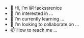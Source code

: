 - 👋 Hi, I’m @Hacksarenice
- 👀 I’m interested in ...
- 🌱 I’m currently learning ...
- 💞️ I’m looking to collaborate on ...
- 📫 How to reach me ...

<!---
Hacksarenice/Hacksarenice is a ✨ special ✨ repository because its `README.md` (this file) appears on your GitHub profile.
You can click the Preview link to take a look at your changes.
--->
